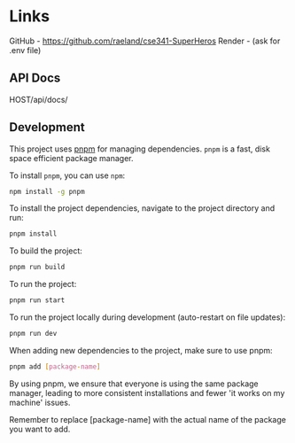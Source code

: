 # Links

GitHub - https://github.com/raeland/cse341-SuperHeros
Render -
(ask for .env file)

## API Docs

HOST/api/docs/

## Development

This project uses [pnpm](https://pnpm.io/) for managing dependencies. `pnpm` is a fast, disk space efficient package manager.

To install `pnpm`, you can use `npm`:

```bash
npm install -g pnpm
```

To install the project dependencies, navigate to the project directory and run:

```bash
pnpm install
```

To build the project:

```bash
pnpm run build
```

To run the project:

```bash
pnpm run start
```

To run the project locally during development (auto-restart on file updates):

```bash
pnpm run dev
```

When adding new dependencies to the project, make sure to use pnpm:

```bash
pnpm add [package-name]
```

By using pnpm, we ensure that everyone is using the same package manager, leading to more consistent installations and fewer 'it works on my machine' issues.

Remember to replace [package-name] with the actual name of the package you want to add.
